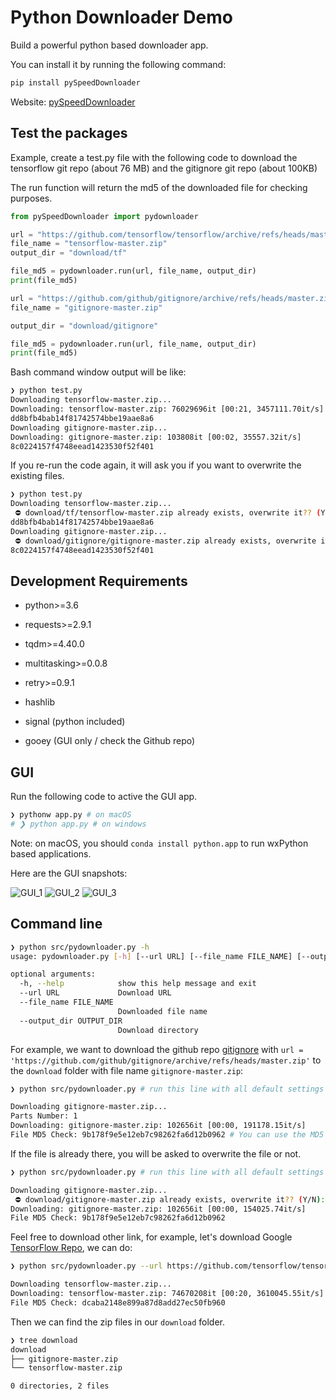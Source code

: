 # Python Downloader Demo

Build a powerful python based downloader app.

You can install it by running the following command:

```bash
pip install pySpeedDownloader
```

Website: [pySpeedDownloader](https://pypi.org/project/pySpeedDownloader/)

## Test the packages

Example, create a test.py file with the following code to download the tensorflow git repo (about 76 MB) and the gitignore git repo (about 100KB)

The run function will return the md5 of the downloaded file for checking purposes.

```python
from pySpeedDownloader import pydownloader

url = "https://github.com/tensorflow/tensorflow/archive/refs/heads/master.zip"
file_name = "tensorflow-master.zip"
output_dir = "download/tf"

file_md5 = pydownloader.run(url, file_name, output_dir)
print(file_md5)

url = "https://github.com/github/gitignore/archive/refs/heads/master.zip"
file_name = "gitignore-master.zip"

output_dir = "download/gitignore"

file_md5 = pydownloader.run(url, file_name, output_dir)
print(file_md5)
```

Bash command window output will be like:

```bash
❯ python test.py
Downloading tensorflow-master.zip...
Downloading: tensorflow-master.zip: 76029696it [00:21, 3457111.70it/s]
dd8bfb4bab14f81742574bbe19aae8a6
Downloading gitignore-master.zip...
Downloading: gitignore-master.zip: 103808it [00:02, 35557.32it/s]
8c0224157f4748eead1423530f52f401
```

If you re-run the code again, it will ask you if you want to overwrite the existing files.

```bash
❯ python test.py
Downloading tensorflow-master.zip...
 ⛔️ download/tf/tensorflow-master.zip already exists, overwrite it?? (Y/N): N
dd8bfb4bab14f81742574bbe19aae8a6
Downloading gitignore-master.zip...
 ⛔️ download/gitignore/gitignore-master.zip already exists, overwrite it?? (Y/N): N
8c0224157f4748eead1423530f52f401
```

## Development Requirements

- python>=3.6
- requests>=2.9.1

- tqdm>=4.40.0
- multitasking>=0.0.8
- retry>=0.9.1
- hashlib
- signal (python included)
- gooey (GUI only / check the Github repo)

## GUI

Run the following code to active the GUI app.

```bash
❯ pythonw app.py # on macOS
# ❯ python app.py # on windows
```

Note: on macOS, you should `conda install python.app` to run wxPython based applications.

Here are the GUI snapshots:

![GUI_1](image/GUI_1.jpg)
![GUI_2](image/GUI_2.jpg)
![GUI_3](image/GUI_3.jpg)

## Command line

```bash
❯ python src/pydownloader.py -h
usage: pydownloader.py [-h] [--url URL] [--file_name FILE_NAME] [--output_dir OUTPUT_DIR]

optional arguments:
  -h, --help            show this help message and exit
  --url URL             Download URL
  --file_name FILE_NAME
                        Downloaded file name
  --output_dir OUTPUT_DIR
                        Download directory

```

For example, we want to download the github repo [gitignore](https://github.com/github/gitignore) with `url = 'https://github.com/github/gitignore/archive/refs/heads/master.zip'` to the `download` folder with file name `gitignore-master.zip`:

```bash
❯ python src/pydownloader.py # run this line with all default settings

Downloading gitignore-master.zip...
Parts Number: 1
Downloading: gitignore-master.zip: 102656it [00:00, 191178.15it/s]
File MD5 Check: 9b178f9e5e12eb7c98262fa6d12b0962 # You can use the MD5 to verify the download.
```

If the file is already there, you will be asked to overwrite the file or not.

```bash
❯ python src/pydownloader.py # run this line with all default settings

Downloading gitignore-master.zip...
 ⛔️ download/gitignore-master.zip already exists, overwrite it?? (Y/N): y # y means overwrite it.
Downloading: gitignore-master.zip: 102656it [00:00, 154025.74it/s]
File MD5 Check: 9b178f9e5e12eb7c98262fa6d12b0962
```

Feel free to download other link, for example, let's download Google [TensorFlow Repo](https://github.com/tensorflow/tensorflow), we can do:

```bash
❯ python src/pydownloader.py --url https://github.com/tensorflow/tensorflow/archive/refs/heads/master.zip --file_name tensorflow-master.zip --output_dir download

Downloading tensorflow-master.zip...
Downloading: tensorflow-master.zip: 74670208it [00:20, 3610045.55it/s]
File MD5 Check: dcaba2148e899a87d8add27ec50fb960

```

Then we can find the zip files in our `download` folder.

```bash
❯ tree download
download
├── gitignore-master.zip
└── tensorflow-master.zip

0 directories, 2 files
```
